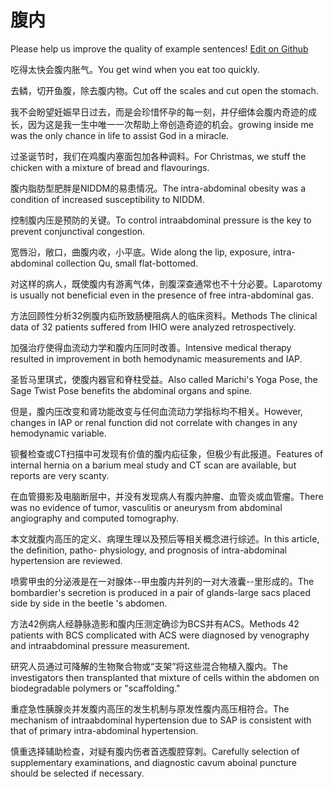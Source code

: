 # 腹内

Please help us improve the quality of example sentences! [Edit on Github](https://github.com/jiyushe/jiyu-example-sentence-source/blob/main/chinese/funei.md)

<p><span class="chinese">吃得太快会腹内胀气。</span><span class="english">You get wind when you eat too quickly.</span></p>

<p><span class="chinese">去鳞，切开鱼腹，除去腹内物。</span><span class="english">Cut off the scales and cut open the stomach.</span></p>

<p><span class="chinese">我不会盼望妊娠早日过去，而是会珍惜怀孕的每一刻，并仔细体会腹内奇迹的成长，因为这是我一生中唯一一次帮助上帝创造奇迹的机会。</span><span class="english">growing inside me was the only chance in life to assist God in a miracle.</span></p>

<p><span class="chinese">过圣诞节时，我们在鸡腹内塞面包加各种调料。</span><span class="english">For Christmas, we stuff the chicken with a mixture of bread and flavourings.</span></p>

<p><span class="chinese">腹内脂肪型肥胖是NIDDM的易患情况。</span><span class="english">The intra-abdominal obesity was a condition of increased susceptibility to NIDDM.</span></p>

<p><span class="chinese">控制腹内压是预防的关键。</span><span class="english">To control intraabdominal pressure is the key to prevent conjunctival congestion.</span></p>

<p><span class="chinese">宽唇沿，敞口，曲腹内收，小平底。</span><span class="english">Wide along the lip, exposure, intra-abdominal collection Qu, small flat-bottomed.</span></p>

<p><span class="chinese">对这样的病人，既使腹内有游离气体，剖腹深查通常也不十分必要。</span><span class="english">Laparotomy is usually not beneficial even in the presence of free intra-abdominal gas.</span></p>

<p><span class="chinese">方法回顾性分析32例腹内疝所致肠梗阻病人的临床资料。</span><span class="english">Methods The clinical data of 32 patients suffered from IHIO were analyzed retrospectively.</span></p>

<p><span class="chinese">加强治疗使得血流动力学和腹内压同时改善。</span><span class="english">Intensive medical therapy resulted in improvement in both hemodynamic measurements and IAP.</span></p>

<p><span class="chinese">圣哲马里琪式，使腹内器官和脊柱受益。</span><span class="english">Also called Marichi's Yoga Pose, the Sage Twist Pose benefits the abdominal organs and spine.</span></p>

<p><span class="chinese">但是，腹内压改变和肾功能改变与任何血流动力学指标均不相关。</span><span class="english">However, changes in IAP or renal function did not correlate with changes in any hemodynamic variable.</span></p>

<p><span class="chinese">钡餐检查或CT扫描中可发现有价值的腹内疝征象，但极少有此报道。</span><span class="english">Features of internal hernia on a barium meal study and CT scan are available, but reports are very scanty.</span></p>

<p><span class="chinese">在血管摄影及电脑断层中，并没有发现病人有腹内肿瘤、血管炎或血管瘤。</span><span class="english">There was no evidence of tumor, vasculitis or aneurysm from abdominal angiography and computed tomography.</span></p>

<p><span class="chinese">本文就腹内高压的定义、病理生理以及预后等相关概念进行综述。</span><span class="english">In this article, the definition, patho- physiology, and prognosis of intra-abdominal hypertension are reviewed.</span></p>

<p><span class="chinese">喷雾甲虫的分泌液是在一对腺体--甲虫腹内并列的一对大液囊--里形成的。</span><span class="english">The bombardier's secretion is produced in a pair of glands-large sacs placed side by side in the beetle 's abdomen.</span></p>

<p><span class="chinese">方法42例病人经静脉造影和腹内压测定确诊为BCS并有ACS。</span><span class="english">Methods 42 patients with BCS complicated with ACS were diagnosed by venography and intraabdominal pressure measurement.</span></p>

<p><span class="chinese">研究人员通过可降解的生物聚合物或“支架”将这些混合物植入腹内。</span><span class="english">The investigators then transplanted that mixture of cells within the abdomen on biodegradable polymers or "scaffolding."</span></p>

<p><span class="chinese">重症急性胰腺炎并发腹内高压的发生机制与原发性腹内高压相符合。</span><span class="english">The mechanism of intraabdominal hypertension due to SAP is consistent with that of primary intra-abdominal hypertension.</span></p>

<p><span class="chinese">慎重选择辅助检查，对疑有腹内伤者首选腹腔穿刺。</span><span class="english">Carefully selection of supplementary examinations, and diagnostic cavum aboinal puncture should be selected if necessary.</span></p>

